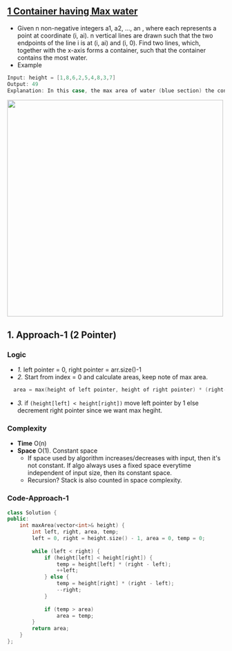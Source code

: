 ## [1 Container having Max water](https://leetcode.com/problems/container-with-most-water/)
- Given n non-negative integers a1, a2, ..., an , where each represents a point at coordinate (i, ai). n vertical lines are drawn such that the two endpoints of the line i is at (i, ai) and (i, 0). Find two lines, which, together with the x-axis forms a container, such that the container contains the most water.
- Example
```c
Input: height = [1,8,6,2,5,4,8,3,7]
Output: 49
Explanation: In this case, the max area of water (blue section) the container can contain is 49.
```

<img src="https://s3-lc-upload.s3.amazonaws.com/uploads/2018/07/17/question_11.jpg"  width="500" />

## 1. Approach-1 (2 Pointer)
### Logic
- *1.* left pointer = 0, right pointer = arr.size()-1
- *2.* Start from index = 0 and calculate areas, keep note of max area.
```c
  area = max(height of left pointer, height of right pointer) * (right-left)
```
- *3.* if `(height[left] < height[right])` move left pointer by 1 else decrement right pointer since we want max hegiht.
### Complexity
- **Time** O(n)
- **Space** O(1). Constant space
  - If space used by algorithm increases/decreases with input, then it's not constant. If algo always uses a fixed space everytime independent of input size, then its constant space.
  - Recursion? Stack is also counted in space complexity.
### Code-Approach-1
```c++
class Solution {
public:
    int maxArea(vector<int>& height) {
        int left, right, area, temp;
        left = 0, right = height.size() - 1, area = 0, temp = 0;
        
        while (left < right) {
            if (height[left] < height[right]) {
                temp = height[left] * (right - left);
                ++left;
            } else {
                temp = height[right] * (right - left);
                --right;
            }
            
            if (temp > area)
                area = temp;
        }
        return area;
    }
};
```
